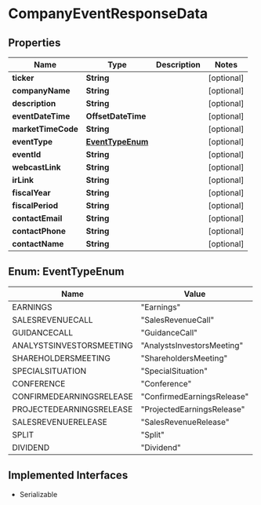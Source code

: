 

# CompanyEventResponseData


## Properties

Name | Type | Description | Notes
------------ | ------------- | ------------- | -------------
**ticker** | **String** |  |  [optional]
**companyName** | **String** |  |  [optional]
**description** | **String** |  |  [optional]
**eventDateTime** | **OffsetDateTime** |  |  [optional]
**marketTimeCode** | **String** |  |  [optional]
**eventType** | [**EventTypeEnum**](#EventTypeEnum) |  |  [optional]
**eventId** | **String** |  |  [optional]
**webcastLink** | **String** |  |  [optional]
**irLink** | **String** |  |  [optional]
**fiscalYear** | **String** |  |  [optional]
**fiscalPeriod** | **String** |  |  [optional]
**contactEmail** | **String** |  |  [optional]
**contactPhone** | **String** |  |  [optional]
**contactName** | **String** |  |  [optional]



## Enum: EventTypeEnum

Name | Value
---- | -----
EARNINGS | &quot;Earnings&quot;
SALESREVENUECALL | &quot;SalesRevenueCall&quot;
GUIDANCECALL | &quot;GuidanceCall&quot;
ANALYSTSINVESTORSMEETING | &quot;AnalystsInvestorsMeeting&quot;
SHAREHOLDERSMEETING | &quot;ShareholdersMeeting&quot;
SPECIALSITUATION | &quot;SpecialSituation&quot;
CONFERENCE | &quot;Conference&quot;
CONFIRMEDEARNINGSRELEASE | &quot;ConfirmedEarningsRelease&quot;
PROJECTEDEARNINGSRELEASE | &quot;ProjectedEarningsRelease&quot;
SALESREVENUERELEASE | &quot;SalesRevenueRelease&quot;
SPLIT | &quot;Split&quot;
DIVIDEND | &quot;Dividend&quot;


## Implemented Interfaces

* Serializable


